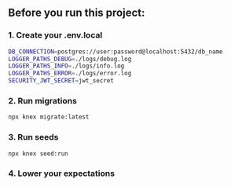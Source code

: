 ## Before you run this project:

### 1. Create your .env.local

```bash
DB_CONNECTION=postgres://user:password@localhost:5432/db_name
LOGGER_PATHS_DEBUG=./logs/debug.log
LOGGER_PATHS_INFO=./logs/info.log
LOGGER_PATHS_ERROR=./logs/error.log
SECURITY_JWT_SECRET=jwt_secret
```

### 2. Run migrations

```bash
npx knex migrate:latest
```

### 3. Run seeds

```bash
npx knex seed:run
```

### 4. Lower your expectations
